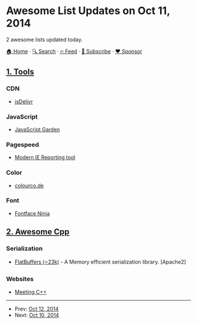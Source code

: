 # Awesome List Updates on Oct 11, 2014

2 awesome lists updated today.

[🏠 Home](/README.md) · [🔍 Search](https://www.trackawesomelist.com/search/) · [🔥 Feed](https://www.trackawesomelist.com/rss.xml) · [📮 Subscribe](https://trackawesomelist.us17.list-manage.com/subscribe?u=d2f0117aa829c83a63ec63c2f&id=36a103854c) · [❤️  Sponsor](https://github.com/sponsors/theowenyoung)



## [1. Tools](/content/lvwzhen/tools/README.md)

### CDN

*   [jsDelivr](http://www.jsdelivr.com/)

### JavaScript

*   [JavaScript Garden](http://bonsaiden.github.io/JavaScript-Garden/)

### Pagespeed

*   [Modern IE Reporting tool](https://www.modern.ie/en-us/report)

### Color

*   [colourco.de](http://colourco.de)

### Font

*   [Fontface Ninja](http://fontface.ninja/)

## [2. Awesome Cpp](/content/fffaraz/awesome-cpp/README.md)

### Serialization

*   [FlatBuffers (⭐23k)](https://github.com/google/flatbuffers) - A Memory efficient serialization library. \[Apache2]

### Websites

*   [Meeting C++](http://meetingcpp.com/)

---

- Prev: [Oct 12, 2014](/content/2014/10/12/README.md)
- Next: [Oct 10, 2014](/content/2014/10/10/README.md)